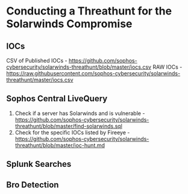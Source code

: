 # Conducting a Threathunt for the Solarwinds Compromise 

## IOCs
CSV of Published IOCs - https://github.com/sophos-cybersecurity/solarwinds-threathunt/blob/master/iocs.csv
RAW IOCs - https://raw.githubusercontent.com/sophos-cybersecurity/solarwinds-threathunt/master/iocs.csv

## Sophos Central LiveQuery

1. Check if a server has Solarwinds and is vulnerable  - https://github.com/sophos-cybersecurity/solarwinds-threathunt/blob/master/find-solarwinds.sql
2. Check for the specific IOCs listed by Fireeye - https://github.com/sophos-cybersecurity/solarwinds-threathunt/blob/master/ioc-hunt.md

## Splunk Searches

## Bro Detection

